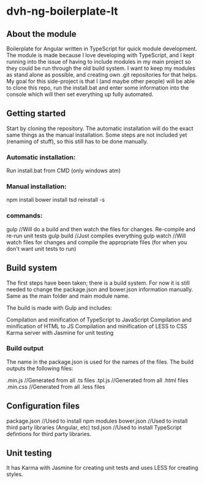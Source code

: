 # dvh-ng-boilerplate-lt

## About the module
Boilerplate for Angular written in TypeScript for quick module development. The module is made because I
love developing with TypeScript, and I kept running into the issue of having to include modules in my main project
so they could be run through the old build system. I want to keep my modules as stand alone as possible, and creating 
own .git repositories for that helps. My goal for this side-project is that I (and maybe other people) will be able
to clone this repo, run the install.bat and enter some information into the console which will then set everything up 
fully automated. 

## Getting started
Start by cloning the repository. The automatic installation will do the exact same things as the manual installation.
Some steps are not included yet (renaming of stuff), so this still has to be done manually.

### Automatic installation:

Run install.bat from CMD (only windows atm)

### Manual installation:

npm install
bower install
tsd reinstall -s

### commands:

gulp        //Will do a build and then watch the files for changes. Re-compile and re-run unit tests
gulp build  //Just compiles everything
gulp watch  //Will watch files for changes and compile the appropriate files (for when you don't want unit tests to run)

## Build system

The first steps have been taken; there is a build system. For now it is still needed to change the package.json and bower.json
information manually. Same as the main folder and main module name.

The build is made with Gulp and includes:

Compilation and minification of TypeScript to JavaScript
Compilation and minification of HTML to JS
Compilation and minification of LESS to CSS
Karma server with Jasmine for unit testing

### Build output

The name in the package.json is used for the names of the files. The build outputs the following files:

<name>.min.js   //Generated from all .ts files
<name>.tpl.js   //Generated from all .html files
<name>.min.css  //Generated from all .less files

## Configuration files

package.json   //Used to install npm modules
bower.json     //Used to install third party libraries (Angular, etc)
tsd.json       //Used to install TypeScript defintions for third party libraries.

## Unit testing
It has Karma with Jasmine for creating unit tests and uses LESS for creating styles.
